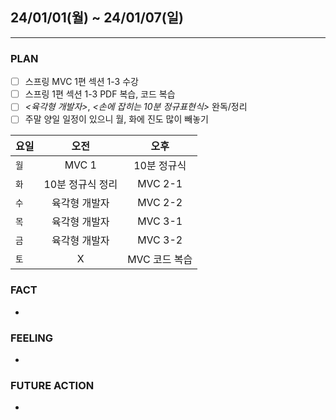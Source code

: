 ## 24/01/01(월) ~ 24/01/07(일)
***
### PLAN
* [ ] 스프링 MVC 1편 섹션 1-3 수강
* [ ] 스프링 1편 섹션 1-3 PDF 복습, 코드 복습
* [ ] *<육각형 개발자>*, *<손에 잡히는 10분 정규표현식>* 완독/정리
* [ ] 주말 양일 일정이 있으니 월, 화에 진도 많이 빼놓기 
  
| 요일 |     오전     |    오후     |
|--|:----------:|:---------:|
|`월`|   MVC 1    |  10분 정규식  |
|`화`| 10분 정규식 정리 |  MVC 2-1  |
|`수`|  육각형 개발자   |  MVC 2-2  |
|`목`|  육각형 개발자   |  MVC 3-1  | 
|`금`|  육각형 개발자   |  MVC 3-2  |
|`토`|     X      | MVC 코드 복습 |
### FACT
*
### FEELING 
*   
### FUTURE ACTION
* 